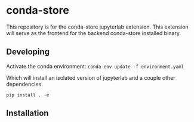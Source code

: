 # conda-store

This repository is for the conda-store jupyterlab extension. This extension will serve as the
frontend for the backend conda-store installed binary.

## Developing
Activate the conda environment:
`conda env update -f environment.yaml`

Which will install an isolated version of jupyterlab and a couple other
dependencies.

`pip install . -e`

## Installation



